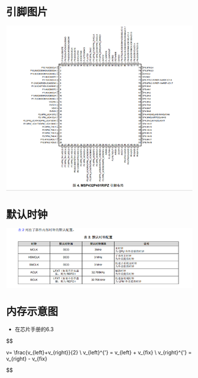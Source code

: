 # 引脚图片
![](2020-09-28-21-18-06.png)
# 默认时钟
![](2020-09-28-21-19-09.png)
# 内存示意图
+ 在芯片手册的6.3


$$

v= \frac{v_{left}+v_{right}}{2}
\\
v_{left}^{'} = v_{left} + v_{fix}
\\
v_{right}^{'} = v_{right} - v_{fix}


$$ 


 